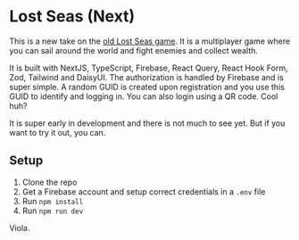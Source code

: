 # Lost Seas (Next)

This is a new take on the [old Lost Seas game](https://github.com/tonygustafsson/lostseas). It is a multiplayer game where you can sail around the world and fight enemies and collect wealth.

It is built with NextJS, TypeScript, Firebase, React Query, React Hook Form, Zod, Tailwind and DaisyUI. The authorization is handled by Firebase and is super simple. A random GUID is created upon registration and you use this GUID to identify and logging in. You can also login using a QR code. Cool huh?

It is super early in development and there is not much to see yet. But if you want to try it out, you can.

## Setup

1. Clone the repo
2. Get a Firebase account and setup correct credentials in a `.env` file
3. Run `npm install`
4. Run `npm run dev`

Viola.
